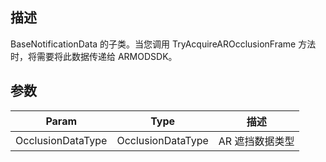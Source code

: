 ## 描述

BaseNotificationData 的子类。当您调用 TryAcquireAROcclusionFrame 方法时，将需要将此数据传递给 ARMODSDK。

## 参数

| Param             | Type              | 描述            |
| ----------------- | ----------------- | --------------- |
| OcclusionDataType | OcclusionDataType | AR 遮挡数据类型 |
